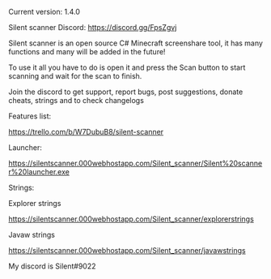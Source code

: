 Current version: 1.4.0

Silent scanner Discord: https://discord.gg/FpsZgvj

Silent scanner is an open source C# Minecraft screenshare tool, it has many functions and many will be added in the future!

To use it all you have to do is open it and press the Scan button to start scanning and wait for the scan to finish.

Join the discord to get support, report bugs, post suggestions, donate cheats, strings and to check changelogs


Features list:

https://trello.com/b/W7DubuB8/silent-scanner

Launcher:

https://silentscanner.000webhostapp.com/Silent_scanner/Silent%20scanner%20launcher.exe

Strings:

Explorer strings

https://silentscanner.000webhostapp.com/Silent_scanner/explorerstrings

Javaw strings

https://silentscanner.000webhostapp.com/Silent_scanner/javawstrings


My discord is Silent#9022
